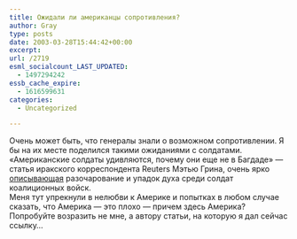 ```yaml
---
title: Ожидали ли американцы сопротивления?
author: Gray
type: posts
date: 2003-03-28T15:44:42+00:00
excerpt:
url: /2719
esml_socialcount_LAST_UPDATED:
  - 1497294242
essb_cache_expire:
  - 1616599631
categories:
  - Uncategorized

---
```








Очень может быть, что генералы знали о возможном сопротивлении. Я бы на их месте поделился такими ожиданиями с солдатами. &#171;Американские солдаты удивляются, почему они еще не в Багдаде&#187; &#8212; статья иракского корреспондента Reuters Мэтью Грина, очень ярко <a href="http://www.reuters.com/newsArticle.jhtml?type=topNews&#038;storyID=2465561" target="_blank">описывающая</a> разочарование и упадок духа среди солдат коалиционных войск.  
Меня тут упрекнули в нелюбви к Америке и попытках в любом случае сказать, что Америка &#8212; это плохо &#8212; причем здесь Америка? Попробуйте возразить не мне, а автору статьи, на которую я дал сейчас ссылку&#8230;